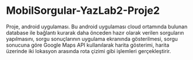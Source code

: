 # MobilSorgular-YazLab2-Proje2

Proje, android uygulaması. 
Bu android uygulaması cloud ortamında bulunan database ile bağlantı kurarak daha önceden hazır olarak verilen sorguların yapılmasını, 
sorgu sonuçlarının uygulama ekranında gösterilmesi, sorgu sonucuna göre Google Maps API kullanılarak harita gösterimi, 
harita üzerinde iki lokasyon arasında rota çizimi gibi işlemleri gerçekleştirir.
